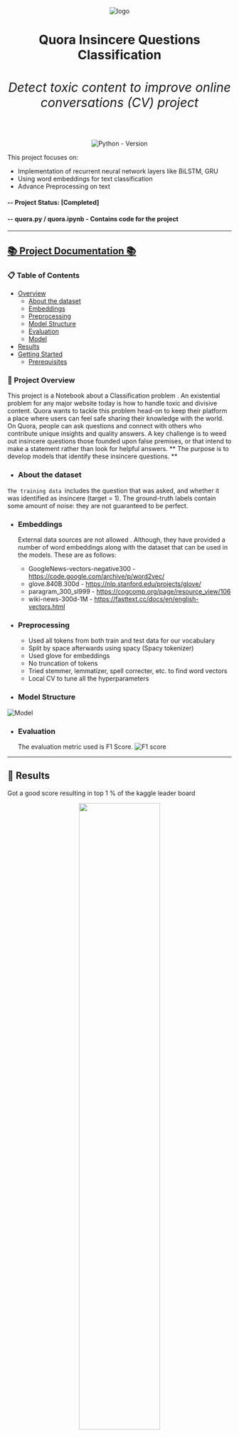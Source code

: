 
<div align="center">

![logo](https://github.com/ShailadhShinde/Quora/blob/main/assets/header.png)  
<h1 align="center"><strong>Quora Insincere Questions Classification

  <h6 align="center">Detect toxic content to improve online conversations (CV) project</h6></strong></h1>

![Python - Version](https://img.shields.io/badge/PYTHON-3.9+-blue?style=for-the-badge&logo=python&logoColor=white)

</div>
This project focuses on:

- Implementation of recurrent neural network layers like BiLSTM, GRU
- Using word embeddings for text classification
- Advance Preprocessing on text

#### -- Project Status: [Completed]

#### -- quora.py / quora.ipynb - Contains code for the project

----

## [📚 Project Documentation 📚](http://smp.readthedocs.io/)

### 📋 Table of Contents
- [Overview](#overview)
  - [About the dataset](#atd)
  - [Embeddings](#embed)
  - [Preprocessing](#pp)
  - [Model Structure](#ms)
  - [Evaluation](#eval)
  - [Model](#model)
- [Results](#results)
- [Getting Started](#gs)
  - [Prerequisites](#pr)


###  📌 Project Overview  <a name="overview"></a>

This project is a Notebook about a Classification problem . An existential problem for any major website today is how to handle toxic and divisive content. Quora wants to tackle this problem head-on to keep their platform a place where users can feel safe sharing their knowledge with the world.  On Quora, people can ask questions and connect with others who contribute unique insights and quality answers. A key challenge is to weed out insincere questions those founded upon false premises, or that intend to make a statement rather than look for helpful answers.
** The purpose is to develop models that identify these insincere questions. **

- ### About the dataset  <a name="atd"></a>

`The training data `includes the question that was asked, and whether it was identified as insincere (target = 1). The ground-truth labels contain some amount of noise: they are not guaranteed to be perfect.

- ### Embeddings <a name="embed"></a>

    External data sources are not allowed . Although, they have provided a number of word embeddings along with the dataset that can be used in the models. These are as follows:

   - GoogleNews-vectors-negative300 - https://code.google.com/archive/p/word2vec/
   - glove.840B.300d - https://nlp.stanford.edu/projects/glove/
   - paragram_300_sl999 - https://cogcomp.org/page/resource_view/106
   - wiki-news-300d-1M - https://fasttext.cc/docs/en/english-vectors.html
  
- ### Preprocessing  <a name="pp"></a>

    - Used all tokens from both train and test data for our vocabulary
    - Split by space afterwards using spacy (Spacy tokenizer)
    - Used glove for embeddings
    - No truncation of tokens
    - Tried stemmer, lemmatizer, spell correcter, etc. to find word vectors
    - Local CV to tune all the hyperparameters
    
- ### Model Structure  <a name="ms"></a>

 ![Model](https://github.com/ShailadhShinde/Quora/blob/main/assets/model.JPG)
  
- ### Evaluation  <a name="eval"></a>
  The evaluation metric used is F1 Score.
  ![F1 score](https://github.com/ShailadhShinde/Quora/blob/main/assets/fi.svg)

----

## 💫 Results <a name="results"></a>

  Got a good score resulting in top 1 % of the kaggle leader board
  
   <p align="center">
  <img width="60%" src="https://github.com/ShailadhShinde/Quora/blob/main/assets/score.JPG">
 </p>

  
---

## 🚀 Getting Started <a name="gs"></a>

### ✅ Prerequisites <a name="pr"></a>
 
 - <b>Dataset prerequisite for training</b>:
 
 Before starting to train a model, make sure to download the dataset from <a href="https://www.kaggle.com/competitions/quora-insincere-questions-classification/data" target="_blank">here </a> or add it to your notebook
 ### 🐳 Setting up and Running the project

 Just download/copy the files `quora.py / quora.ipynb ` and run them (Make sure to enable GPU)

  
